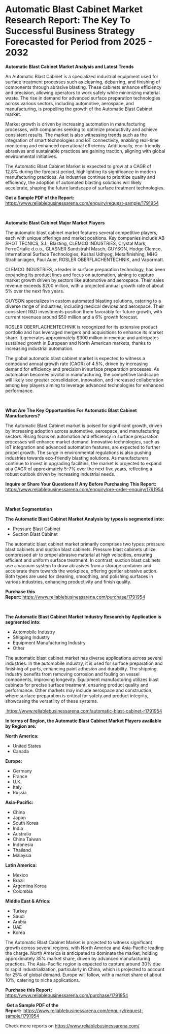 <p><h1>Automatic Blast Cabinet Market Research Report: The Key To Successful Business Strategy Forecasted for Period from 2025 - 2032</h1></p><p><strong>Automatic Blast Cabinet Market Analysis and Latest Trends</strong></p>
<p><p>An Automatic Blast Cabinet is a specialized industrial equipment used for surface treatment processes such as cleaning, deburring, and finishing of components through abrasive blasting. These cabinets enhance efficiency and precision, allowing operators to work safely while minimizing material waste. The rise in demand for advanced surface preparation technologies across various sectors, including automotive, aerospace, and manufacturing, is propelling the growth of the Automatic Blast Cabinet market.</p><p>Market growth is driven by increasing automation in manufacturing processes, with companies seeking to optimize productivity and achieve consistent results. The market is also witnessing trends such as the integration of smart technologies and IoT connectivity, enabling real-time monitoring and enhanced operational efficiency. Additionally, eco-friendly abrasives and sustainable practices are gaining traction, aligning with global environmental initiatives.</p><p>The Automatic Blast Cabinet Market is expected to grow at a CAGR of 12.8% during the forecast period, highlighting its significance in modern manufacturing practices. As industries continue to prioritize quality and efficiency, the adoption of automated blasting solutions will likely accelerate, shaping the future landscape of surface treatment technologies.</p></p>
<p><strong>Get a Sample PDF of the Report:&nbsp;</strong> <a href="https://www.reliablebusinessarena.com/enquiry/request-sample/1791954?utm_campaign=1892&utm_medium=2&utm_source=Github&utm_content=ia&utm_term=20022025&utm_id=automatic-blast-cabinet">https://www.reliablebusinessarena.com/enquiry/request-sample/1791954</a></p>
<p>&nbsp;</p>
<p><strong>Automatic Blast Cabinet Major Market Players</strong></p>
<p><p>The automatic blast cabinet market features several competitive players, each with unique offerings and market positions. Key companies include AB SHOT TECNICS, S.L, Blasting, CLEMCO INDUSTRIES, Crystal Mark, FerroCrtalic d.o.o., GLASNER Sandstrahl Masch, GUYSON, Hodge Clemco, International Surface Technologies, Kushal Udhyog, Metalfinishing, MHG Strahlanlagen, Paul Auer, ROSLER OBERFLACHENTECHNIK, and Vapormatt.</p><p>CLEMCO INDUSTRIES, a leader in surface preparation technology, has been expanding its product lines and focus on automation, aiming to capture market growth driven by sectors like automotive and aerospace. Their sales revenue exceeds $200 million, with a projected annual growth rate of about 5% over the next five years.</p><p>GUYSON specializes in custom automated blasting solutions, catering to a diverse range of industries, including medical devices and aerospace. Their consistent R&D investments position them favorably for future growth, with current revenues around $50 million and a 6% growth forecast.</p><p>ROSLER OBERFLACHENTECHNIK is recognized for its extensive product portfolio and has leveraged mergers and acquisitions to enhance its market share. It generates approximately $300 million in revenue and anticipates sustained growth in European and North American markets, thanks to increasing industrial automation.</p><p>The global automatic blast cabinet market is expected to witness a compound annual growth rate (CAGR) of 4.5%, driven by increasing demand for efficiency and precision in surface preparation processes. As automation becomes pivotal in manufacturing, the competitive landscape will likely see greater consolidation, innovation, and increased collaboration among key players aiming to leverage advanced technologies for enhanced performance.</p></p>
<p>&nbsp;</p>
<p><strong>What Are The Key Opportunities For Automatic Blast Cabinet Manufacturers?</strong></p>
<p><p>The Automatic Blast Cabinet market is poised for significant growth, driven by increasing adoption across automotive, aerospace, and manufacturing sectors. Rising focus on automation and efficiency in surface preparation processes will enhance market demand. Innovative technologies, such as IoT integration and advanced automation features, are expected to further propel growth. The surge in environmental regulations is also pushing industries towards eco-friendly blasting solutions. As manufacturers continue to invest in upgrading facilities, the market is projected to expand at a CAGR of approximately 5-7% over the next five years, reflecting a robust outlook driven by increasing industrial needs.</p></p>
<p><strong>Inquire or Share Your Questions If Any Before Purchasing This Report:</strong> <a href="https://www.reliablebusinessarena.com/enquiry/pre-order-enquiry/1791954?utm_campaign=1892&utm_medium=2&utm_source=Github&utm_content=ia&utm_term=20022025&utm_id=automatic-blast-cabinet">https://www.reliablebusinessarena.com/enquiry/pre-order-enquiry/1791954</a></p>
<p>&nbsp;</p>
<p><strong>Market Segmentation</strong></p>
<p><strong>The Automatic Blast Cabinet Market Analysis by types is segmented into:</strong></p>
<p><ul><li>Pressure Blast Cabinet</li><li>Suction Blast Cabinet</li></ul></p>
<p><p>The automatic blast cabinet market primarily comprises two types: pressure blast cabinets and suction blast cabinets. Pressure blast cabinets utilize compressed air to propel abrasive material at high velocities, ensuring efficient and uniform surface treatment. In contrast, suction blast cabinets use a vacuum system to draw abrasives from a storage container and accelerate them towards the workpiece, offering gentler abrasive action. Both types are used for cleaning, smoothing, and polishing surfaces in various industries, enhancing productivity and finish quality.</p></p>
<p><strong>Purchase this Report:&nbsp;</strong><a href="https://www.reliablebusinessarena.com/purchase/1791954?utm_campaign=1892&utm_medium=2&utm_source=Github&utm_content=ia&utm_term=20022025&utm_id=automatic-blast-cabinet">https://www.reliablebusinessarena.com/purchase/1791954</a></p>
<p>&nbsp;</p>
<p><strong>The Automatic Blast Cabinet Market Industry Research by Application is segmented into:</strong></p>
<p><ul><li>Automobile Industry</li><li>Shipping Industry</li><li>Equipment Manufacturing Industry</li><li>Other</li></ul></p>
<p><p>The automatic blast cabinet market has diverse applications across several industries. In the automobile industry, it is used for surface preparation and finishing of parts, enhancing paint adhesion and durability. The shipping industry benefits from removing corrosion and fouling on vessel components, improving longevity. Equipment manufacturing utilizes blast cabinets for precise surface treatment, ensuring product quality and performance. Other markets may include aerospace and construction, where surface preparation is critical for safety and product integrity, showcasing the versatility of these systems.</p></p>
<p><a href="https://www.reliablebusinessarena.com/automatic-blast-cabinet-r1791954?utm_campaign=1892&utm_medium=2&utm_source=Github&utm_content=ia&utm_term=20022025&utm_id=automatic-blast-cabinet">&nbsp;https://www.reliablebusinessarena.com/automatic-blast-cabinet-r1791954</a></p>
<p><strong>In terms of Region, the Automatic Blast Cabinet Market Players available by Region are:</strong></p>
<p>
    <p> <strong> North America: </strong>
        <ul>
            <li>United States</li>
            <li>Canada</li>
        </ul>
        </p> 
    <p> <strong> Europe: </strong>
        <ul>
            <li>Germany</li>
            <li>France</li>
            <li>U.K.</li>
            <li>Italy</li>
            <li>Russia</li>
        </ul>
        </p> 
    <p> <strong> Asia-Pacific: </strong>
        <ul>
            <li>China</li>
            <li>Japan</li>
            <li>South Korea</li>
            <li>India</li>
            <li>Australia</li>
            <li>China Taiwan</li>
            <li>Indonesia</li>
            <li>Thailand</li>
            <li>Malaysia</li>
        </ul>
        </p> 
    <p> <strong> Latin America: </strong>
        <ul>
            <li>Mexico</li>
            <li>Brazil</li>
            <li>Argentina Korea</li>
            <li>Colombia</li>
        </ul>
        </p> 
    <p> <strong> Middle East & Africa: </strong>
        <ul>
            <li>Turkey</li>
            <li>Saudi</li>
            <li>Arabia</li>
            <li>UAE</li>
            <li>Korea</li>
        </ul>
    </p>
    </p>
<p><p>The Automatic Blast Cabinet Market is projected to witness significant growth across several regions, with North America and Asia-Pacific leading the charge. North America is anticipated to dominate the market, holding approximately 35% market share, driven by advanced manufacturing practices. The Asia-Pacific region is expected to capture around 30% due to rapid industrialization, particularly in China, which is projected to account for 25% of global demand. Europe will follow, with a market share of about 10%, catering to niche applications.</p></p>
<p><strong>Purchase this Report: </strong><a href="https://www.reliablebusinessarena.com/purchase/1791954?utm_campaign=1892&utm_medium=2&utm_source=Github&utm_content=ia&utm_term=20022025&utm_id=automatic-blast-cabinet">https://www.reliablebusinessarena.com/purchase/1791954</a></p>
<p>&nbsp;<strong>Get a Sample PDF of the Report:&nbsp;&nbsp;</strong><a href="https://www.reliablebusinessarena.com/enquiry/request-sample/1791954?utm_campaign=1892&utm_medium=2&utm_source=Github&utm_content=ia&utm_term=20022025&utm_id=automatic-blast-cabinet">https://www.reliablebusinessarena.com/enquiry/request-sample/1791954</a></p>
<p><strong></strong></p>
<p>Check more reports on <a href="https://www.reliablebusinessarena.com/?utm_campaign=1892&utm_medium=2&utm_source=Github&utm_content=ia&utm_term=20022025&utm_id=automatic-blast-cabinet">https://www.reliablebusinessarena.com/</a></p>